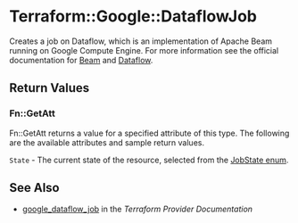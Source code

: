 # Terraform::Google::DataflowJob

Creates a job on Dataflow, which is an implementation of Apache Beam running on Google Compute Engine. For more information see
the official documentation for
[Beam](https://beam.apache.org) and [Dataflow](https://cloud.google.com/dataflow/).

## Return Values

### Fn::GetAtt

Fn::GetAtt returns a value for a specified attribute of this type. The following are the available attributes and sample return values.

`State` - The current state of the resource, selected from the [JobState enum](https://cloud.google.com/dataflow/docs/reference/rest/v1b3/projects.jobs#Job.JobState).

## See Also

* [google_dataflow_job](https://www.terraform.io/docs/providers/google/r/dataflow_job.html) in the _Terraform Provider Documentation_